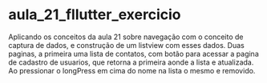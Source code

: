 # aula_21_fllutter_exercicio

Aplicando os conceitos da aula 21 sobre navegação com o conceito de captura de dados,
e construção de um listview com esses dados. Duas paginas, a primeira uma lista de contatos,
com botão para acessar a pagina de cadastro de usuarios, que retorna a primeira aonde a lista e atualizada.
Ao pressionar o longPress em cima do nome na lista o mesmo e removido.
